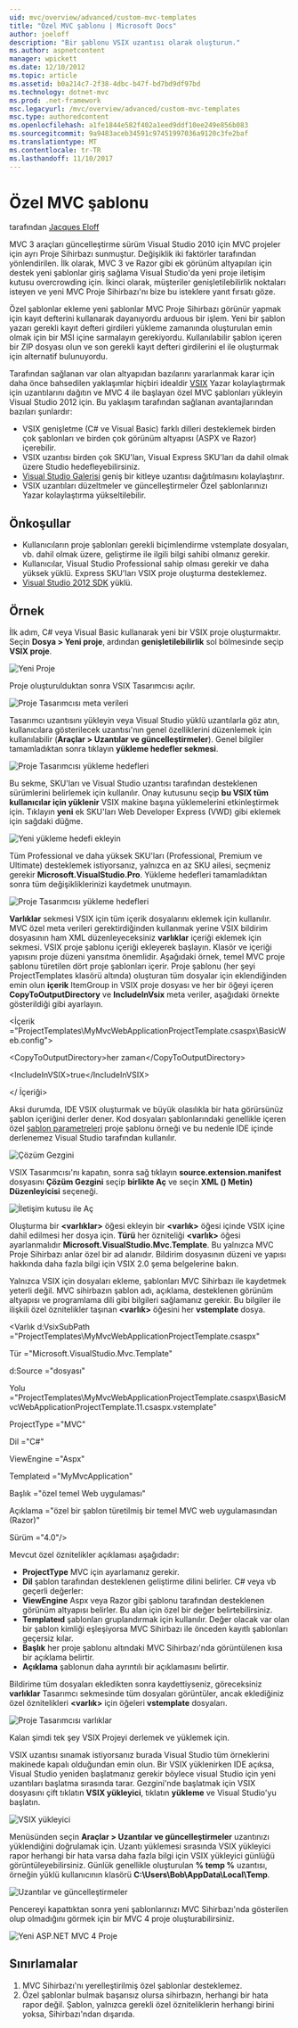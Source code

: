 ```yaml
---
uid: mvc/overview/advanced/custom-mvc-templates
title: "Özel MVC şablonu | Microsoft Docs"
author: joeloff
description: "Bir şablonu VSIX uzantısı olarak oluşturun."
ms.author: aspnetcontent
manager: wpickett
ms.date: 12/10/2012
ms.topic: article
ms.assetid: b0a214c7-2f38-4dbc-b47f-bd7bd9df97bd
ms.technology: dotnet-mvc
ms.prod: .net-framework
msc.legacyurl: /mvc/overview/advanced/custom-mvc-templates
msc.type: authoredcontent
ms.openlocfilehash: a1fe1844e582f402a1eed9ddf10ee249e856b083
ms.sourcegitcommit: 9a9483aceb34591c97451997036a9120c3fe2baf
ms.translationtype: MT
ms.contentlocale: tr-TR
ms.lasthandoff: 11/10/2017
---
```

<a name="custom-mvc-template"></a>Özel MVC şablonu
====================
tarafından [Jacques Eloff](https://github.com/joeloff)

MVC 3 araçları güncelleştirme sürüm Visual Studio 2010 için MVC projeler için ayrı Proje Sihirbazı sunmuştur. Değişiklik iki faktörler tarafından yönlendirilen. İlk olarak, MVC 3 ve Razor gibi ek görünüm altyapıları için destek yeni şablonlar giriş sağlama Visual Studio'da yeni proje iletişim kutusu overcrowding için. İkinci olarak, müşteriler genişletilebilirlik noktaları isteyen ve yeni MVC Proje Sihirbazı'nı bize bu isteklere yanıt fırsatı göze.

Özel şablonlar ekleme yeni şablonlar MVC Proje Sihirbazı görünür yapmak için kayıt defterini kullanarak dayanıyordu arduous bir işlem. Yeni bir şablon yazarı gerekli kayıt defteri girdileri yükleme zamanında oluşturulan emin olmak için bir MSI içine sarmalayın gerekiyordu. Kullanılabilir şablon içeren bir ZIP dosyası olun ve son gerekli kayıt defteri girdilerini el ile oluşturmak için alternatif bulunuyordu.

Tarafından sağlanan var olan altyapıdan bazılarını yararlanmak karar için daha önce bahsedilen yaklaşımlar hiçbiri idealdir [VSIX](https://msdn.microsoft.com/en-us/library/ff363239.aspx) Yazar kolaylaştırmak için uzantılarını dağıtın ve MVC 4 ile başlayan özel MVC şablonları yükleyin Visual Studio 2012 için. Bu yaklaşım tarafından sağlanan avantajlarından bazıları şunlardır:

- VSIX genişletme (C# ve Visual Basic) farklı dilleri desteklemek birden çok şablonları ve birden çok görünüm altyapısı (ASPX ve Razor) içerebilir.
- VSIX uzantısı birden çok SKU'ları, Visual Express SKU'ları da dahil olmak üzere Studio hedefleyebilirsiniz.
- [Visual Studio Galerisi](https://visualstudiogallery.msdn.microsoft.com/) geniş bir kitleye uzantısı dağıtılmasını kolaylaştırır.
- VSIX uzantıları düzeltmeler ve güncelleştirmeler Özel şablonlarınızı Yazar kolaylaştırma yükseltilebilir.

## <a name="prerequisites"></a>Önkoşullar

- Kullanıcıların proje şablonları gerekli biçimlendirme vstemplate dosyaları, vb. dahil olmak üzere, geliştirme ile ilgili bilgi sahibi olmanız gerekir.
- Kullanıcılar, Visual Studio Professional sahip olması gerekir ve daha yüksek yüklü. Express SKU'ları VSIX proje oluşturma desteklemez.
- [Visual Studio 2012 SDK](https://www.microsoft.com/download/details.aspx?id=30668) yüklü.

## <a name="example"></a>Örnek

İlk adım, C# veya Visual Basic kullanarak yeni bir VSIX proje oluşturmaktır. Seçin **Dosya > Yeni proje**, ardından **genişletilebilirlik** sol bölmesinde seçip **VSIX proje**.

![Yeni Proje](custom-mvc-templates/_static/image1.jpg)

Proje oluşturulduktan sonra VSIX Tasarımcısı açılır.

![Proje Tasarımcısı meta verileri](custom-mvc-templates/_static/image2.jpg)

Tasarımcı uzantısını yükleyin veya Visual Studio yüklü uzantılarla göz atın, kullanıcılara gösterilecek uzantısı'nın genel özelliklerini düzenlemek için kullanılabilir (**Araçlar > Uzantılar ve güncelleştirmeler**). Genel bilgiler tamamladıktan sonra tıklayın **yükleme hedefler sekmesi**.

![Proje Tasarımcısı yükleme hedefleri](custom-mvc-templates/_static/image3.jpg)

Bu sekme, SKU'ları ve Visual Studio uzantısı tarafından desteklenen sürümlerini belirlemek için kullanılır. Onay kutusunu seçip **bu VSIX tüm kullanıcılar için yüklenir** VSIX makine başına yüklemelerini etkinleştirmek için. Tıklayın **yeni** ek SKU'ları Web Developer Express (VWD) gibi eklemek için sağdaki düğme.

![Yeni yükleme hedefi ekleyin](custom-mvc-templates/_static/image4.jpg)

Tüm Professional ve daha yüksek SKU'ları (Professional, Premium ve Ultimate) desteklemek istiyorsanız, yalnızca en az SKU ailesi, seçmeniz gerekir **Microsoft.VisualStudio.Pro**. Yükleme hedefleri tamamladıktan sonra tüm değişikliklerinizi kaydetmek unutmayın.

![Proje Tasarımcısı yükleme hedefleri](custom-mvc-templates/_static/image5.jpg)

**Varlıklar** sekmesi VSIX için tüm içerik dosyalarını eklemek için kullanılır. MVC özel meta verileri gerektirdiğinden kullanmak yerine VSIX bildirim dosyasının ham XML düzenleyeceksiniz **varlıklar** içeriği eklemek için sekmesi. VSIX proje şablonu içeriği ekleyerek başlayın. Klasör ve içeriği yapısını proje düzeni yansıtma önemlidir. Aşağıdaki örnek, temel MVC proje şablonu türetilen dört proje şablonları içerir. Proje şablonu (her şeyi ProjectTemplates klasörü altında) oluşturan tüm dosyalar için eklendiğinden emin olun **içerik** ItemGroup in VSIX proje dosyası ve her bir öğeyi içeren  **CopyToOutputDirectory** ve **IncludeInVsix** meta veriler, aşağıdaki örnekte gösterildiği gibi ayarlayın.

&lt;İçerik =&quot;ProjectTemplates\MyMvcWebApplicationProjectTemplate.csaspx\BasicWeb.config&quot;&gt;

&lt;CopyToOutputDirectory&gt;her zaman&lt;/CopyToOutputDirectory&gt;

&lt;IncludeInVSIX&gt;true&lt;/IncludeInVSIX&gt;

&lt;/ İçeriği&gt;

Aksi durumda, IDE VSIX oluşturmak ve büyük olasılıkla bir hata görürsünüz şablon içeriğini derler dener. Kod dosyaları şablonlarındaki genellikle içeren özel [şablon parametreleri](https://msdn.microsoft.com/en-us/library/eehb4faa(v=vs.110).aspx) proje şablonu örneği ve bu nedenle IDE içinde derlenemez Visual Studio tarafından kullanılır.

![Çözüm Gezgini](custom-mvc-templates/_static/image6.jpg)

VSIX Tasarımcısı'nı kapatın, sonra sağ tıklayın **source.extension.manifest** dosyasını **Çözüm Gezgini** seçip **birlikte Aç** ve seçin **XML () Metin) Düzenleyicisi** seçeneği.

![İletişim kutusu ile Aç](custom-mvc-templates/_static/image7.jpg)

Oluşturma bir  **&lt;varlıklar&gt;**  öğesi ekleyin bir  **&lt;varlık&gt;**  öğesi içinde VSIX içine dahil edilmesi her dosya için. **Türü** her özniteliği  **&lt;varlık&gt;**  öğesi ayarlanmalıdır **Microsoft.VisualStudio.Mvc.Template**. Bu yalnızca MVC Proje Sihirbazı anlar özel bir ad alanıdır. Bildirim dosyasının düzeni ve yapısı hakkında daha fazla bilgi için VSIX 2.0 şema belgelerine bakın.

Yalnızca VSIX için dosyaları ekleme, şablonları MVC Sihirbazı ile kaydetmek yeterli değil. MVC sihirbazın şablon adı, açıklama, desteklenen görünüm altyapısı ve programlama dili gibi bilgileri sağlamanız gerekir. Bu bilgiler ile ilişkili özel öznitelikler taşınan  **&lt;varlık&gt;**  öğesini her **vstemplate** dosya.

&lt;Varlık d:VsixSubPath =&quot;ProjectTemplates\MyMvcWebApplicationProjectTemplate.csaspx&quot;

Tür =&quot;Microsoft.VisualStudio.Mvc.Template&quot;

d:Source =&quot;dosyası&quot;

Yolu =&quot;ProjectTemplates\MyMvcWebApplicationProjectTemplate.csaspx\BasicMvcWebApplicationProjectTemplate.11.csaspx.vstemplate&quot;

ProjectType =&quot;MVC&quot;

Dil =&quot;C#&quot;

ViewEngine =&quot;Aspx&quot;

Templateıd =&quot;MyMvcApplication&quot;

Başlık =&quot;özel temel Web uygulaması&quot;

Açıklama =&quot;özel bir şablon türetilmiş bir temel MVC web uygulamasından (Razor)&quot;

Sürüm =&quot;4.0&quot;/&gt;

Mevcut özel öznitelikler açıklaması aşağıdadır:

- **ProjectType** MVC için ayarlamanız gerekir.
- **Dil** şablon tarafından desteklenen geliştirme dilini belirler. C# veya vb geçerli değerler:
- **ViewEngine** Aspx veya Razor gibi şablonu tarafından desteklenen görünüm altyapısı belirler. Bu alan için özel bir değer belirtebilirsiniz.
- **Templateıd** şablonları gruplandırmak için kullanılır. Değer olacak var olan bir şablon kimliği eşleşiyorsa MVC Sihirbazı ile önceden kayıtlı şablonları geçersiz kılar.
- **Başlık** her proje şablonu altındaki MVC Sihirbazı'nda görüntülenen kısa bir açıklama belirtir.
- **Açıklama** şablonun daha ayrıntılı bir açıklamasını belirtir.

Bildirime tüm dosyaları ekledikten sonra kaydettiyseniz, göreceksiniz **varlıklar** Tasarımcı sekmesinde tüm dosyaları görüntüler, ancak eklediğiniz özel öznitelikleri  **&lt;varlık&gt;**  için öğeleri **vstemplate** dosyaları.

![Proje Tasarımcısı varlıklar](custom-mvc-templates/_static/image8.jpg)

Kalan şimdi tek şey VSIX Projeyi derlemek ve yüklemek için.

VSIX uzantısı sınamak istiyorsanız burada Visual Studio tüm örneklerini makinede kapalı olduğundan emin olun. Bir VSIX yüklenirken IDE açıksa, Visual Studio yeniden başlatmanız gerekir böylece visual Studio için yeni uzantıları başlatma sırasında tarar. Gezgini'nde başlatmak için VSIX dosyasını çift tıklatın **VSIX yükleyici**, tıklatın **yükleme** ve Visual Studio'yu başlatın.

![VSIX yükleyici](custom-mvc-templates/_static/image9.jpg)

Menüsünden seçin **Araçlar > Uzantılar ve güncelleştirmeler** uzantınızı yüklendiğini doğrulamak için. Uzantı yüklemesi sırasında VSIX yükleyici rapor herhangi bir hata varsa daha fazla bilgi için VSIX yükleyici günlüğü görüntüleyebilirsiniz. Günlük genellikle oluşturulan **% temp %** uzantısı, örneğin yüklü kullanıcının klasörü **C:\Users\Bob\AppData\Local\Temp**.

![Uzantılar ve güncelleştirmeler](custom-mvc-templates/_static/image10.jpg)

Pencereyi kapattıktan sonra yeni şablonlarınızı MVC Sihirbazı'nda gösterilen olup olmadığını görmek için bir MVC 4 proje oluşturabilirsiniz.

![Yeni ASP.NET MVC 4 Proje](custom-mvc-templates/_static/image11.jpg)

## <a name="limitations"></a>Sınırlamalar

1. MVC Sihirbazı'nı yerelleştirilmiş özel şablonlar desteklemez.
2. Özel şablonlar bulmak başarısız olursa sihirbazın, herhangi bir hata rapor değil. Şablon, yalnızca gerekli özel özniteliklerin herhangi birini yoksa, Sihirbazı'ndan dışarıda.
